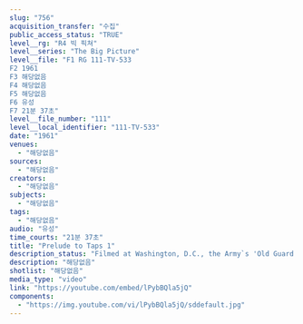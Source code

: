 ```yaml
---
slug: "756"
acquisition_transfer: "수집"
public_access_status: "TRUE"
level__rg: "R4 빅 픽쳐"
level__series: "The Big Picture"
level__file: "F1 RG 111-TV-533
F2 1961
F3 해당없음
F4 해당없음
F5 해당없음
F6 유성
F7 21분 37초"
level__file_number: "111"
level__local_identifier: "111-TV-533"
date: "1961"
venues: 
  - "해당없음"
sources: 
  - "해당없음"
creators: 
  - "해당없음"
subjects: 
  - "해당없음"
tags: 
  - "해당없음"
audio: "유성"
time_courts: "21분 37초"
title: "Prelude to Taps 1"
description_status: "Filmed at Washington, D.C., the Army`s 'Old Guard' - the 3rd Infantry Regiment - combines with the U.S. Army Band to present its annual pageant of military skills and traditions."
description: "해당없음"
shotlist: "해당없음"
media_type: "video"
link: "https://youtube.com/embed/lPybBQla5jQ"
components: 
  - "https://img.youtube.com/vi/lPybBQla5jQ/sddefault.jpg"
---
```

